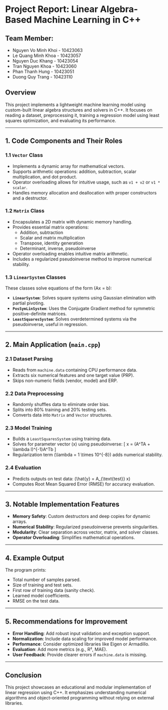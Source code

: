 # Project Report: Linear Algebra-Based Machine Learning in C++

## Team Member:
- Nguyen Vo Minh Khoi - 10423063
- Le Quang Minh Khoa - 10423057
- Nguyen Duc Khang - 10423054
- Tran Nguyen Khoa - 10423060
- Phan Thanh Hung - 10423051
- Duong Quy Trang - 10423110

## Overview
This project implements a lightweight machine learning model using custom-built linear algebra structures and solvers in C++. It focuses on reading a dataset, preprocessing it, training a regression model using least squares optimization, and evaluating its performance.

---

## 1. Code Components and Their Roles

### 1.1 `Vector` Class
- Implements a dynamic array for mathematical vectors.
- Supports arithmetic operations: addition, subtraction, scalar multiplication, and dot product.
- Operator overloading allows for intuitive usage, such as `v1 + v2` or `v1 * scalar`.
- Handles memory allocation and deallocation with proper constructors and a destructor.

### 1.2 `Matrix` Class
- Encapsulates a 2D matrix with dynamic memory handling.
- Provides essential matrix operations:
  - Addition, subtraction
  - Scalar and matrix multiplication
  - Transpose, identity generation
  - Determinant, inverse, pseudoinverse
- Operator overloading enables intuitive matrix arithmetic.
- Includes a regularized pseudoinverse method to improve numerical stability.

### 1.3 `LinearSystem` Classes
These classes solve equations of the form \(Ax = b\):
- **`LinearSystem`**: Solves square systems using Gaussian elimination with partial pivoting.
- **`PosSymLinSystem`**: Uses the Conjugate Gradient method for symmetric positive-definite matrices.
- **`LeastSquaresSystem`**: Solves overdetermined systems via the pseudoinverse, useful in regression.

---

## 2. Main Application (`main.cpp`)

### 2.1 Dataset Parsing
- Reads from `machine.data` containing CPU performance data.
- Extracts six numerical features and one target value (PRP).
- Skips non-numeric fields (vendor, model) and ERP.

### 2.2 Data Preprocessing
- Randomly shuffles data to eliminate order bias.
- Splits into 80% training and 20% testing sets.
- Converts data into `Matrix` and `Vector` structures.

### 2.3 Model Training
- Builds a `LeastSquaresSystem` using training data.
- Solves for parameter vector \(x\) using pseudoinverse:
  \[
  x = (A^TA + \lambda I)^{-1}A^Tb
  \]
- Regularization term \(\lambda = 1 \times 10^{-8}\) adds numerical stability.

### 2.4 Evaluation
- Predicts outputs on test data: \(\hat{y} = A_{\text{test}} x\)
- Computes Root Mean Squared Error (RMSE) for accuracy evaluation.

---

## 3. Notable Implementation Features

- **Memory Safety**: Custom destructors and deep copies for dynamic arrays.
- **Numerical Stability**: Regularized pseudoinverse prevents singularities.
- **Modularity**: Clear separation across vector, matrix, and solver classes.
- **Operator Overloading**: Simplifies mathematical operations.

---

## 4. Example Output
The program prints:
- Total number of samples parsed.
- Size of training and test sets.
- First row of training data (sanity check).
- Learned model coefficients.
- RMSE on the test data.

---

## 5. Recommendations for Improvement

- **Error Handling**: Add robust input validation and exception support.
- **Normalization**: Include data scaling for improved model performance.
- **Performance**: Consider optimized libraries like Eigen or Armadillo.
- **Evaluation**: Add more metrics (e.g., R², MAE).
- **User Feedback**: Provide clearer errors if `machine.data` is missing.

---

## Conclusion
This project showcases an educational and modular implementation of linear regression using C++. It emphasizes understanding numerical algorithms and object-oriented programming without relying on external libraries.

